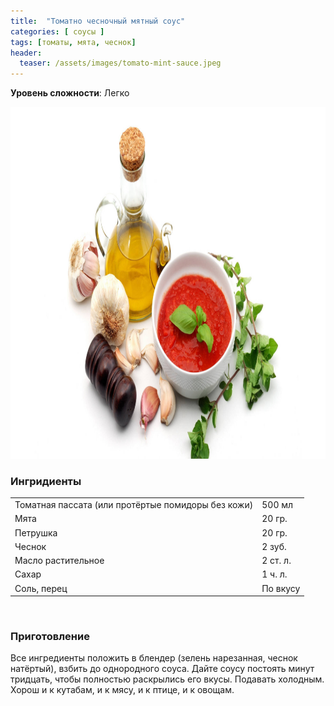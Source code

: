 ```yaml
---
title:  "Томатно чесночный мятный соус"
categories: [ соусы ]
tags: [томаты, мята, чеснок]
header:
  teaser: /assets/images/tomato-mint-sauce.jpeg
---
```


**Уровень сложности**: Легко

<img class="header_post_image" src="/assets/images/tomato-mint-sauce.jpeg" width="1000" height="563" alt="Томатно_чесночный_мятный_соус">

### Ингридиенты  

<table>
    <tbody>
      <tr>
        <td>Томатная пассата (или протёртые помидоры без кожи)</td>
        <td>500 мл</td>
      </tr>
      <tr>
        <td>Мята</td>
        <td>20 гр.</td>
      </tr>
      <tr>
        <td>Петрушка</td>
        <td>20 гр.</td>
      </tr>
      <tr>
        <td>Чеснок</td>
        <td>2 зуб.</td>
      </tr>
      <tr>
        <td>Масло растительное</td>
        <td>2 ст. л.</td>
      </tr>
      <tr>
        <td>Сахар</td>
        <td>1 ч. л.</td>
      </tr>
      <tr>
        <td>Соль, перец</td>
        <td>По вкусу</td>
      </tr>
    </tbody>
</table>
<br>

### Приготовление  

Все ингредиенты положить в блендер (зелень нарезанная, чеснок натёртый), взбить до однородного соуса. Дайте соусу постоять минут тридцать, чтобы полностью раскрылись его вкусы. Подавать холодным. Хорош и к кутабам, и к мясу, и к птице, и к овощам.